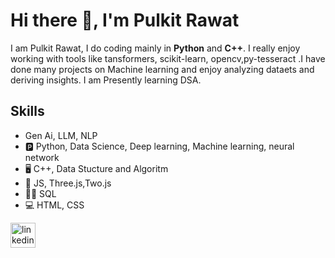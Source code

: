 # Hi there 👋, I'm Pulkit Rawat

I am Pulkit Rawat, I do coding mainly in **Python** and **C++**. I really enjoy working with tools like tansformers, scikit-learn, opencv,py-tesseract .I have done many projects on Machine learning and enjoy analyzing dataets and deriving insights. I am Presently learning DSA.
<!--![GitHub stats](https://github-readme-stats.vercel.app/api?username=PulkitRawat&show_icons=true)--> 
## Skills
* Gen Ai, LLM, NLP 
* 🅿️ Python, Data Science, Deep learning, Machine learning, neural network
* 🖥️ C++, Data Stucture and Algoritm
* 🤳 JS, Three.js,Two.js
* 👨‍💻 SQL
* 💻 HTML, CSS

[<img src='https://cdn.jsdelivr.net/npm/simple-icons@3.0.1/icons/linkedin.svg' alt='linkedin' height='40'>](https://www.linkedin.com/in/pulkit-rawat-ba554b26a/)  


